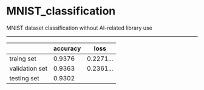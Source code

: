 # MNIST_classification
MNIST dataset classification without AI-related library use

______________________________________________
|               |   accuracy  |     loss     | 
|---------------|-------------|--------------|
|traing set     |    0.9376   |   0.2271...  |
|validation set |    0.9363   |   0.2361...  |
|testing set    |    0.9302   |              |

